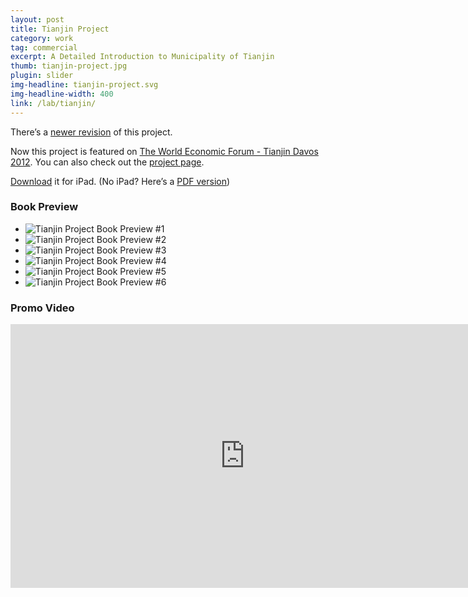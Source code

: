 ```yaml
---
layout: post
title: Tianjin Project
category: work
tag: commercial
excerpt: A Detailed Introduction to Municipality of Tianjin
thumb: tianjin-project.jpg
plugin: slider
img-headline: tianjin-project.svg
img-headline-width: 400
link: /lab/tianjin/
---
```


<p class=note>There&rsquo;s a <a href="{% post_url /work/commercial/2013-10-29-tianjin-project-revision %}">newer revision</a> of this project.</p>

<p class=note>Now this project is featured on <a href="{% post_url /work/commercial/2012-07-26-tianjin-project-wef %}">The World Economic Forum - Tianjin Davos 2012</a>. You can also check out the <a href="/lab/tianjin/">project page</a>.</p>

<p class=download><a href="http://dl.sparanoid.com/Tianjin.ibooks">Download</a> it for iPad. (No iPad? Here’s a <a href="http://dl.sparanoid.com/Tianjin.pdf">PDF version</a>)</p>

<h3>Book Preview</h3>

<div class="flexslider">
  <ul class="slides">
    <li>
      <img src="{{ site.data.var.file }}/tianjin-project-preview-01.jpg" alt="Tianjin Project Book Preview #1">
    </li>
    <li>
      <img src="{{ site.data.var.file }}/tianjin-project-preview-02.jpg" alt="Tianjin Project Book Preview #2">
    </li>
    <li>
      <img src="{{ site.data.var.file }}/tianjin-project-preview-03.jpg" alt="Tianjin Project Book Preview #3">
    </li>
    <li>
      <img src="{{ site.data.var.file }}/tianjin-project-preview-04.jpg" alt="Tianjin Project Book Preview #4">
    </li>
    <li>
      <img src="{{ site.data.var.file }}/tianjin-project-preview-05.jpg" alt="Tianjin Project Book Preview #5">
    </li>
    <li>
      <img src="{{ site.data.var.file }}/tianjin-project-preview-merged.jpg" alt="Tianjin Project Book Preview #6">
    </li>
  </ul>
</div><!-- .flexslider -->

<h3>Promo Video</h3>
<iframe src="http://player.vimeo.com/video/54786277?title=0&amp;byline=0&amp;portrait=0&amp;badge=0&amp;color=ee3344" width="750" height="422" frameborder="0" webkitAllowFullScreen mozallowfullscreen allowFullScreen></iframe>
